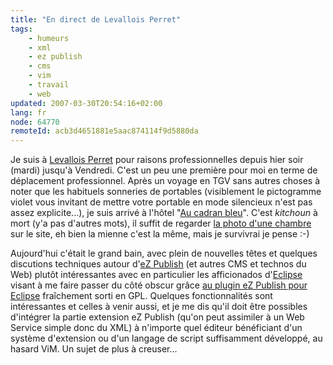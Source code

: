 ```yaml
---
title: "En direct de Levallois Perret"
tags:
    - humeurs
    - xml
    - ez publish
    - cms
    - vim
    - travail
    - web
updated: 2007-03-30T20:54:16+02:00
lang: fr
node: 64770
remoteId: acb3d4651881e5aac874114f9d5880da
---
```

 
Je suis à [Levallois Perret](http://www.ville-levallois.fr/) pour raisons professionnelles depuis hier soir (mardi) jusqu'à Vendredi. C'est un peu une première pour moi en terme de déplacement professionnel. Après un voyage en TGV sans autres choses à noter que les habituels sonneries de portables (visiblement le pictogramme violet vous invitant de mettre votre portable en mode silencieux n'est pas assez explicite...), je suis arrivé à l'hôtel &quot;[Au cadran bleu](http://www.hotelcadranbleu.fr/)&quot;. C'est *kitchoun* à mort (y'a pas d'autres mots), il suffit de regarder [la photo d'une chambre](http://www.hotelcadranbleu.fr/chambre.php) sur le site, eh bien la mienne c'est la même, mais je survivrai je pense :-)

 
Aujourd'hui c'était le grand bain, avec plein de nouvelles têtes et quelques discutions techniques autour d'[eZ Publish]() (et autres CMS et technos du Web) plutôt intéressantes avec en particulier les afficionados d'[Eclipse](http://www.eclipse.org/) visant à me faire passer du côté obscur grâce [au plugin eZ Publish pour Eclipse](http://smile-ez-plugin.sourceforge.net/) fraîchement sorti en GPL. Quelques fonctionnalités sont intéressantes et celles à venir aussi, et je me dis qu'il doit être possibles d'intégrer la partie extension eZ Publish (qu'on peut assimiler à un Web Service simple donc du XML) à n'importe quel éditeur bénéficiant d'un système d'extension ou d'un langage de script suffisamment développé, au hasard ViM. Un sujet de plus à creuser...


